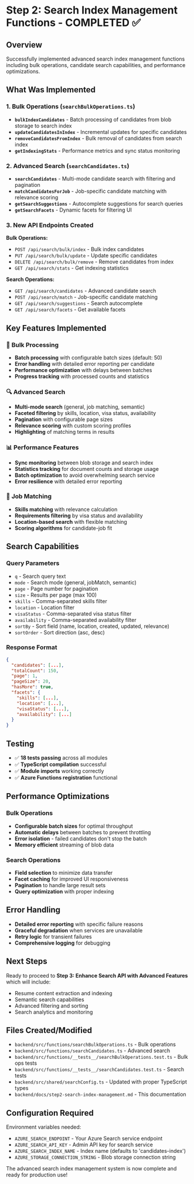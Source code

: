 # Step 2: Search Index Management Functions - COMPLETED ✅

## Overview
Successfully implemented advanced search index management functions including bulk operations, candidate search capabilities, and performance optimizations.

## What Was Implemented

### 1. Bulk Operations (`searchBulkOperations.ts`)
- **`bulkIndexCandidates`** - Batch processing of candidates from blob storage to search index
- **`updateCandidatesInIndex`** - Incremental updates for specific candidates
- **`removeCandidatesFromIndex`** - Bulk removal of candidates from search index
- **`getIndexingStats`** - Performance metrics and sync status monitoring

### 2. Advanced Search (`searchCandidates.ts`)
- **`searchCandidates`** - Multi-mode candidate search with filtering and pagination
- **`matchCandidatesForJob`** - Job-specific candidate matching with relevance scoring
- **`getSearchSuggestions`** - Autocomplete suggestions for search queries
- **`getSearchFacets`** - Dynamic facets for filtering UI

### 3. New API Endpoints Created
**Bulk Operations:**
- `POST /api/search/bulk/index` - Bulk index candidates
- `PUT /api/search/bulk/update` - Update specific candidates
- `DELETE /api/search/bulk/remove` - Remove candidates from index
- `GET /api/search/stats` - Get indexing statistics

**Search Operations:**
- `GET /api/search/candidates` - Advanced candidate search
- `POST /api/search/match` - Job-specific candidate matching
- `GET /api/search/suggestions` - Search autocomplete
- `GET /api/search/facets` - Get available facets

## Key Features Implemented

### 🚀 **Bulk Processing**
- **Batch processing** with configurable batch sizes (default: 50)
- **Error handling** with detailed error reporting per candidate
- **Performance optimization** with delays between batches
- **Progress tracking** with processed counts and statistics

### 🔍 **Advanced Search**
- **Multi-mode search** (general, job matching, semantic)
- **Faceted filtering** by skills, location, visa status, availability
- **Pagination** with configurable page sizes
- **Relevance scoring** with custom scoring profiles
- **Highlighting** of matching terms in results

### 📊 **Performance Features**
- **Sync monitoring** between blob storage and search index
- **Statistics tracking** for document counts and storage usage
- **Batch optimization** to avoid overwhelming search service
- **Error resilience** with detailed error reporting

### 🎯 **Job Matching**
- **Skills matching** with relevance calculation
- **Requirements filtering** by visa status and availability
- **Location-based search** with flexible matching
- **Scoring algorithms** for candidate-job fit

## Search Capabilities

### Query Parameters
- `q` - Search query text
- `mode` - Search mode (general, jobMatch, semantic)
- `page` - Page number for pagination
- `size` - Results per page (max 100)
- `skills` - Comma-separated skills filter
- `location` - Location filter
- `visaStatus` - Comma-separated visa status filter
- `availability` - Comma-separated availability filter
- `sortBy` - Sort field (name, location, created, updated, relevance)
- `sortOrder` - Sort direction (asc, desc)

### Response Format
```json
{
  "candidates": [...],
  "totalCount": 150,
  "page": 1,
  "pageSize": 20,
  "hasMore": true,
  "facets": {
    "skills": [...],
    "location": [...],
    "visaStatus": [...],
    "availability": [...]
  }
}
```

## Testing
- ✅ **18 tests passing** across all modules
- ✅ **TypeScript compilation** successful
- ✅ **Module imports** working correctly
- ✅ **Azure Functions registration** functional

## Performance Optimizations

### Bulk Operations
- **Configurable batch sizes** for optimal throughput
- **Automatic delays** between batches to prevent throttling
- **Error isolation** - failed candidates don't stop the batch
- **Memory efficient** streaming of blob data

### Search Operations
- **Field selection** to minimize data transfer
- **Facet caching** for improved UI responsiveness
- **Pagination** to handle large result sets
- **Query optimization** with proper indexing

## Error Handling
- **Detailed error reporting** with specific failure reasons
- **Graceful degradation** when services are unavailable
- **Retry logic** for transient failures
- **Comprehensive logging** for debugging

## Next Steps
Ready to proceed to **Step 3: Enhance Search API with Advanced Features** which will include:
- Resume content extraction and indexing
- Semantic search capabilities
- Advanced filtering and sorting
- Search analytics and monitoring

## Files Created/Modified
- `backend/src/functions/searchBulkOperations.ts` - Bulk operations
- `backend/src/functions/searchCandidates.ts` - Advanced search
- `backend/src/functions/__tests__/searchBulkOperations.test.ts` - Bulk ops tests
- `backend/src/functions/__tests__/searchCandidates.test.ts` - Search tests
- `backend/src/shared/searchConfig.ts` - Updated with proper TypeScript types
- `backend/docs/step2-search-index-management.md` - This documentation

## Configuration Required
Environment variables needed:
- `AZURE_SEARCH_ENDPOINT` - Your Azure Search service endpoint
- `AZURE_SEARCH_API_KEY` - Admin API key for search service
- `AZURE_SEARCH_INDEX_NAME` - Index name (defaults to 'candidates-index')
- `AZURE_STORAGE_CONNECTION_STRING` - Blob storage connection string

The advanced search index management system is now complete and ready for production use!